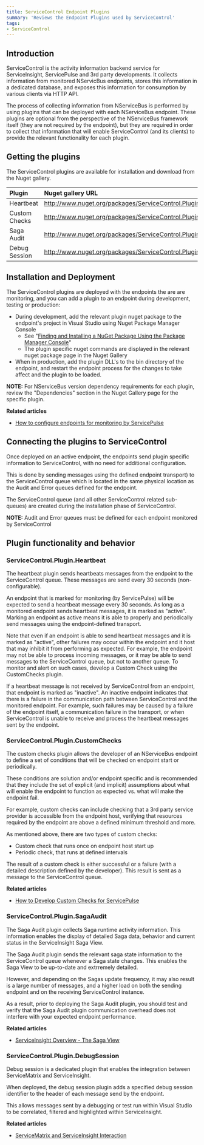 ```yaml
---
title: ServiceControl Endpoint Plugins
summary: 'Reviews the Endpoint Plugins used by ServiceControl'
tags:
- ServiceControl 
---
```


## Introduction

ServiceControl is the activity information backend service for ServiceInsight, ServicePulse and 3rd party developments. It collects information from monitored NServicBus endpoints, stores this information in a dedicated database, and exposes this information for consumption by various clients via HTTP API.

The process of collecting information from NServiceBus is performed by using plugins that can be deployed with each NServiceBus endpoint. 
These plugins are optional from the perspective of the NServiceBus framework itself (they are not required by the endpoint), but they are required in order to collect that information that will enable ServiceControl (and its clients) to provide the relevant functionality for each plugin.


## Getting the plugins

The ServiceControl plugins are available for installation and download from the Nuget gallery. 

| **Plugin** | **Nuget gallery URL** | 
|:----- |:----- |
|Heartbeat|http://www.nuget.org/packages/ServiceControl.Plugin.Heartbeat|
|Custom Checks|http://www.nuget.org/packages/ServiceControl.Plugin.CustomChecks|
|Saga Audit|http://www.nuget.org/packages/ServiceControl.Plugin.SagaAudit|
|Debug Session|http://www.nuget.org/packages/ServiceControl.Plugin.DebugSession|


## Installation and Deployment

The ServiceControl plugins are deployed with the endpoints the are are monitoring, and you can add a plugin to an endpoint during development, testing or production: 
 
* During development, add the relevant plugin nuget package to the endpoint's project in Visual Studio using Nuget Package Manager Console
   * See "[Finding and Installing a NuGet Package Using the Package Manager Console](https://docs.nuget.org/docs/start-here/using-the-package-manager-console)"
   * The plugin specific nuget commands are displayed in the relevant nuget package page in the Nuget Gallery    
* When in production, add the plugin DLL's to the bin directory of the endpoint, and restart the endpoint process for the changes to take affect and the plugin to be loaded.   

**NOTE:** For NServiceBus version dependency requirements for each plugin, review the "Dependencies" section in the Nuget Gallery page for the specific plugin.  


**Related articles**

- [How to configure endpoints for monitoring by ServicePulse](http://docs.particular.net/ServicePulse/how-to-configure-endpoints-for-monitoring)

## Connecting the plugins to ServiceControl

Once deployed on an active endpoint, the endpoints send plugin specific information to ServiceControl, with no need for additional configuration. 

This is done by sending messages using the defined endpoint transport) to the ServiceControl queue which is located in the same physical location as the Audit and Error queues defined for the endpoint.

The ServiceControl queue (and all other ServiceControl related sub-queues) are created during the installation phase of ServiceControl.  

**NOTE:** Audit and Error queues must be defined for each endpoint monitored by ServiceControl


## Plugin functionality and behavior

### ServiceControl.Plugin.Heartbeat

The heartbeat plugin sends heartbeats messages from the endpoint to the ServiceControl queue. These messages are send every 30 seconds (non-configurable).

An endpoint that is marked for monitoring (by ServicePulse) will be expected to send a heartbeat message every 30 seconds. As long as a monitored endpoint sends heartbeat messages, it is marked as "active". Marking an endpoint as active means it is able to properly and periodically send messages using the endpoint-defined transport. 

Note that even if an endpoint is able to send heartbeat messages and it is marked as "active", other failures may occur within the endpoint and it host that may inhibit it from performing as expected. For example, the endpoint may not be able to process incoming messages, or it may be able to send messages to the ServiceControl queue, but not to another queue. To monitor and alert on such cases, develop a Custom Check using the CustomChecks plugin.    

If a heartbeat message is not received by ServiceControl from an endpoint, that endpoint is marked as "inactive". 
An inactive endpoint indicates that there is a failure in the communication path between ServiceControl and the monitored endpoint. For example, such failures may be caused by a failure of the endpoint itself, a communication failure in the transport, or when ServiceControl is unable to receive and process the heartbeat messages sent by the endpoint.

### ServiceControl.Plugin.CustomChecks

The custom checks plugin allows the developer of an NServiceBus endpoint to define a set of conditions that will be checked on endpoint start or periodically.

These conditions are solution and/or endpoint specific and is recommended that they include the set of explicit (and implicit) assumptions about what will enable the endpoint to function as expected vs. what will make the endpoint fail.

For example, custom checks can include checking that a 3rd party service provider is accessible from the endpoint host, verifying that resources required by the endpoint are above a defined minimum threshold and more.

As mentioned above, there are two types of custom checks:

* Custom check that runs once on endpoint host start up
* Periodic check, that runs at defined intervals
 
The result of a custom check is either successful or a failure (with a detailed description defined by the developer). This result is sent as a message to the ServiceControl queue.   

**Related articles**

- [How to Develop Custom Checks for ServicePulse](http://docs.particular.net/ServicePulse/how-to-develop-custom-checks)

### ServiceControl.Plugin.SagaAudit

The Saga Audit plugin collects Saga runtime activity information. This information enables the display of detailed Saga data, behavior and current status in the ServiceInsight Saga View.

The Saga Audit plugin sends the relevant saga state information to the ServiceControl queue whenever a Saga state changes. This enables the Saga View to be up-to-date and extrremely detailed.

However, and depending on the Sagas update frequency, it may also result is a large number of messages, and a higher load on both the sending endpoint and on the receiving ServiceControl instance. 

As a result, prior to deploying the Saga Audit plugin, you should test and verify that the Saga Audit plugin communication overhead does not interfere with your expected endpoint performance.   


**Related articles**

* [ServiceInsight Overview - The Saga View](http://docs.particular.net/ServiceInsight/getting-started-overview#the-saga-view)

### ServiceControl.Plugin.DebugSession

Debug session is a dedicated plugin that enables the integration between ServiceMatrix and ServiceInsight.

When deployed, the debug session plugin adds a specified debug session identifier to the header of each message send by the endpoint.

This allows messages sent by a debugging or test run within Visual Studio to be correlated, filtered and highlighted within ServiceInsight.

**Related articles**

* [ServiceMatrix and ServiceInsight Interaction](http://docs.particular.net/ServiceMatrix/servicematrix-serviceinsight)
  
